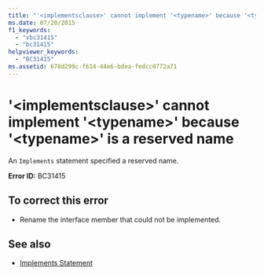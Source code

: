```yaml
---
title: "'<implementsclause>' cannot implement '<typename>' because '<typename>' is a reserved name"
ms.date: 07/20/2015
f1_keywords: 
  - "vbc31415"
  - "bc31415"
helpviewer_keywords: 
  - "BC31415"
ms.assetid: 678d299c-f614-44e6-bdea-fedcc0772a71
---
```

# '\<implementsclause>' cannot implement '\<typename>' because '\<typename>' is a reserved name
An `Implements` statement specified a reserved name.  
  
 **Error ID:** BC31415  
  
## To correct this error  
  
- Rename the interface member that could not be implemented.  
  
## See also

- [Implements Statement](../language-reference/statements/implements-statement.md)
